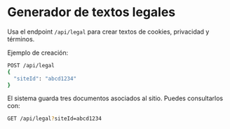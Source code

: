 # Generador de textos legales

Usa el endpoint `/api/legal` para crear textos de cookies, privacidad y términos.

Ejemplo de creación:

```bash
POST /api/legal
{
  "siteId": "abcd1234"
}
```

El sistema guarda tres documentos asociados al sitio. Puedes consultarlos con:

```bash
GET /api/legal?siteId=abcd1234
```
